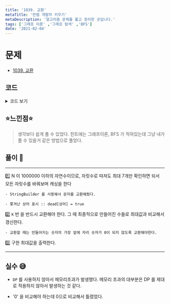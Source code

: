 ```yaml
---
title: '1039. 교환'
metaTitle: '만렙 개발자 키우기'
metaDescription: '알고리즘 문제를 풀고 정리한 곳입니다.'
tags: ['그래프 이론' ,'그래프 탐색' ,'BFS']
date: '2021-02-04'
---
```


# 문제
- [1039. 교환](https://www.acmicpc.net/problem/1039)

## 코드

<details><summary> 코드 보기 </summary>

``` java
import java.awt.*;
import java.util.Scanner;

public class Q1039 {
    static int n, k, ans = -1;
    static boolean cache[][] = new boolean[1000001][11];
    static String line;
    public static void main(String[] args) {
        Scanner sc = new Scanner(System.in);
        n = sc.nextInt(); k = sc.nextInt();
        line = String.valueOf(n);
        findMax(line, 0);
        System.out.println(ans);
    }

    private static void findMax(String str, int cnt) {
        if(cnt == k) {
            ans = Math.max(ans, Integer.parseInt(str));
            return;
        }
        if(cache[Integer.parseInt(str)][cnt]) return;
        cache[Integer.parseInt(str)][cnt] = true;
        int ret = 0;
        StringBuilder sb = new StringBuilder(str);
        for (int i = 0; i < str.length() - 1; i++) {
            for (int j = i + 1; j < str.length(); j++) {
                if(i == 0 && sb.charAt(j) == '0') continue;
                swap(sb, i, j);
                if(!cache[Integer.parseInt(sb.toString())][cnt + 1])
                    findMax(sb.toString(), cnt + 1);
                swap(sb, i, j);
            }
        }
    }

    private static void swap(StringBuilder sb, int i, int j) {
        char temp = sb.charAt(i);
        sb.setCharAt(i, sb.charAt(j));
        sb.setCharAt(j, temp);
    }
}

```

</details>

## ⭐️느낀점⭐️
> 생각보다 쉽게 풀 수 있었다. 힌트에는 그래프이론, BFS 가 적혀있는데 그냥 내가 풀 수 있을거 같은 방법으로 풀었다.

## 풀이 📣
<hr/>

1️⃣ N 이 1000000 이하의 자연수이므로, 자릿수로 따져도 최대 7개만 확인하면 되서 모든 자릿수를 바꿔보며 캐싱을 한다

    - StringBuilder 를 사용해서 문자를 교환해줬다.

    - 쫓겨난 상어 표시 :: dead[상어] = true

2️⃣ `K` 번 을 반드시 교환해야 한다. 그 때 최종적으로 만들어진 수들로 최대값과 비교해서 갱신한다.

    - 교환할 때는 만들어지는 숫자의 가장 앞에 자리 숫자가 0이 되지 않도록 교환해야한다.

3️⃣ 구한 최대값을 출력한다.

<hr/>

## 실수 😅

- `DP` 를 사용하지 않아서 메모리초과가 발생했다. 메모리 초과의 대부분은 DP 를 제대로 적용하지 않아서 발생하는 것 같다.


- '0' 을 비교해야 하는데 0으로 비교해서 틀렸었다.
